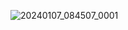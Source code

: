 ![20240107_084507_0001](https://github.com/Karthickm1711/sample/assets/155639697/0dd083eb-3404-493e-b360-d8f4002120a4)

